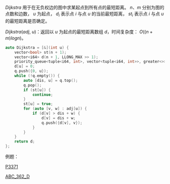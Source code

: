 $Dijkstra$ 用于在无负权边的图中求某起点到所有点的最短距离。 $n、m$ 分别为图的点数和边数， $u$ 为起点， $d_i$ 表示点 $i$ 与点 $u$ 的当前最短距离， $st_i$ 表示点 $i$ 与点 $u$ 的最短距离是否确定。

$Dijkstra(adj,\ u)$：返回以 $u$ 为起点的最短距离数组 $d$，时间复杂度： $O((n+m)logn)$。

```c++
auto Dijkstra = [&](int u) {
    vector<bool> st(n + 1);
    vector<i64> d(n + 1, LLONG_MAX >> 1);
    priority_queue<tuple<i64, int>, vector<tuple<i64, int>>, greater<>> q; 
    d[u] = 0;
    q.push({0, u});
    while (!q.empty()) {
        auto [dis, u] = q.top(); 
        q.pop();
        if (st[u]) {
            continue;
        }
        st[u] = true;
        for (auto [v, w] : adj[u]) {
            if (d[v] > dis + w) {
                d[v] = dis + w;
                q.push({d[v], v});
            }
        }
    }
    return d;
};
```

例题：

[P3371](https://www.luogu.com.cn/problem/P3371)

[ABC_362_D](https://atcoder.jp/contests/abc362/tasks/abc362_d)
